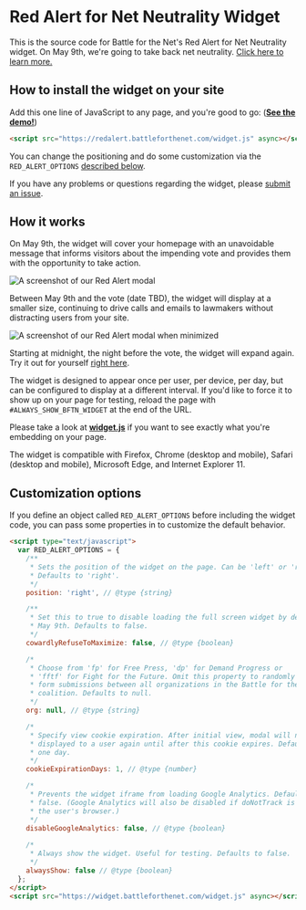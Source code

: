 # Red Alert for Net Neutrality Widget

This is the source code for Battle for the Net's Red Alert for Net Neutrality widget. On May 9th, we're going to take back net neutrality. [Click here to learn more.](https://www.battleforthenet.com/redalert/)

## How to install the widget on your site

Add this one line of JavaScript to any page, and you're good to go: ([**See the demo!**](https://www.fightforthefuture.org?redalert))

```html
<script src="https://redalert.battleforthenet.com/widget.js" async></script>
```

You can change the positioning and do some customization via the `RED_ALERT_OPTIONS` [described below](#customization).

If you have any problems or questions regarding the widget, please [submit an issue](https://github.com/fightforthefuture/redalert-widget/issues).


## How it works

On May 9th, the widget will cover your homepage with an unavoidable message that informs visitors about the impending vote and provides them with the opportunity to take action.

![A screenshot of our Red Alert modal](https://www.battleforthenet.com/images/redalert/modal-preview.jpg)

Between May 9th and the vote (date TBD), the widget will display at a smaller size, continuing to drive calls and emails to lawmakers without distracting users from your site.

![A screenshot of our Red Alert modal when minimized](https://www.battleforthenet.com/images/redalert/modal-minimized-preview.jpg)

Starting at midnight, the night before the vote, the widget will expand again.  Try it out for yourself [right here](https://www.fightforthefuture.org?redalert).

The widget is designed to appear once per user, per device, per day, but can be configured to display at a different interval. If you'd like to force it to show up on your page for testing, reload the page with `#ALWAYS_SHOW_BFTN_WIDGET` at the end of the URL.

Please take a look at [**widget.js**](https://github.com/fightforthefuture/redalert-widget/blob/master/static/widget.js) if you want to see exactly what you're embedding on your page.

The widget is compatible with Firefox, Chrome (desktop and mobile), Safari (desktop and mobile), Microsoft Edge, and Internet Explorer 11.

## Customization options

If you define an object called `RED_ALERT_OPTIONS` before including the widget code, you can pass some properties in to customize the default behavior.

```html
<script type="text/javascript">
  var RED_ALERT_OPTIONS = {
    /**
     * Sets the position of the widget on the page. Can be 'left' or 'right'.
     * Defaults to 'right'.
     */
    position: 'right', // @type {string}

    /**
     * Set this to true to disable loading the full screen widget by default on
     * May 9th. Defaults to false.
     */
    cowardlyRefuseToMaximize: false, // @type {boolean}

    /*
     * Choose from 'fp' for Free Press, 'dp' for Demand Progress or
     * 'fftf' for Fight for the Future. Omit this property to randomly split
     * form submissions between all organizations in the Battle for the Net 
     * coalition. Defaults to null.
     */
    org: null, // @type {string}

    /*
     * Specify view cookie expiration. After initial view, modal will not be
     * displayed to a user again until after this cookie expires. Defaults to 
     * one day.
     */
    cookieExpirationDays: 1, // @type {number}

    /*
     * Prevents the widget iframe from loading Google Analytics. Defaults to 
     * false. (Google Analytics will also be disabled if doNotTrack is set on
     * the user's browser.)
     */
    disableGoogleAnalytics: false, // @type {boolean}
    
    /*
     * Always show the widget. Useful for testing. Defaults to false.
     */
    alwaysShow: false // @type {boolean}
  };
</script>
<script src="https://widget.battleforthenet.com/widget.js" async></script>
```
